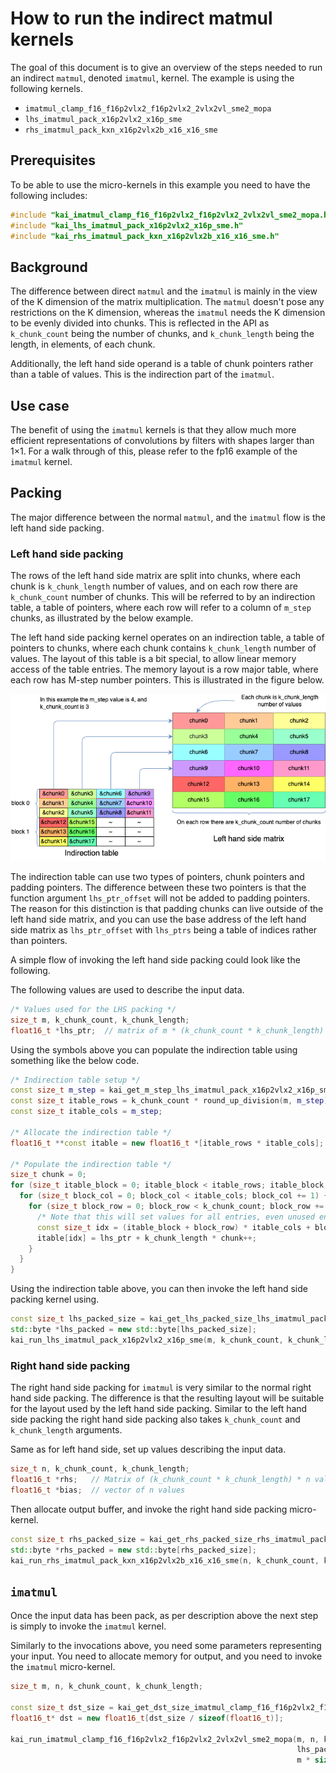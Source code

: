 <!--
    SPDX-FileCopyrightText: Copyright 2025 Arm Limited and/or its affiliates <open-source-office@arm.com>

    SPDX-License-Identifier: Apache-2.0
-->

# How to run the indirect matmul kernels

The goal of this document is to give an overview of the steps needed to run an
indirect `matmul`, denoted `imatmul`, kernel. The example is using the following
kernels.

- `imatmul_clamp_f16_f16p2vlx2_f16p2vlx2_2vlx2vl_sme2_mopa`
- `lhs_imatmul_pack_x16p2vlx2_x16p_sme`
- `rhs_imatmul_pack_kxn_x16p2vlx2b_x16_x16_sme`

## Prerequisites

To be able to use the micro-kernels in this example you need to have the
following includes:

```cpp
#include "kai_imatmul_clamp_f16_f16p2vlx2_f16p2vlx2_2vlx2vl_sme2_mopa.h"
#include "kai_lhs_imatmul_pack_x16p2vlx2_x16p_sme.h"
#include "kai_rhs_imatmul_pack_kxn_x16p2vlx2b_x16_x16_sme.h"
```

## Background

The difference between direct `matmul` and the `imatmul` is mainly in the view
of the K dimension of the matrix multiplication. The `matmul` doesn't pose any
restrictions on the K dimension, whereas the `imatmul` needs the K dimension to
be evenly divided into chunks. This is reflected in the API as `k_chunk_count`
being the number of chunks, and `k_chunk_length` being the length, in elements,
of each chunk.

Additionally, the left hand side operand is a table of chunk pointers rather
than a table of values. This is the indirection part of the `imatmul`.

## Use case

The benefit of using the `imatmul` kernels is that they allow much more
efficient representations of convolutions by filters with shapes larger than
1×1. For a walk through of this, please refer to the fp16 example of the
`imatmul` kernel.

## Packing

The major difference between the normal `matmul`, and the `imatmul` flow is the
left hand side packing.

### Left hand side packing

The rows of the left hand side matrix are split into chunks, where each chunk is
`k_chunk_length` number of values, and on each row there are `k_chunk_count`
number of chunks. This will be referred to by an indirection table, a table of
pointers, where each row will refer to a column of `m_step` chunks, as
illustrated by the below example.

The left hand side packing kernel operates on an indirection table, a table of
pointers to chunks, where each chunk contains `k_chunk_length` number of values.
The layout of this table is a bit special, to allow linear memory access of the
table entries. The memory layout is a row major table, where each row has M-step
number pointers. This is illustrated in the figure below.

![indirection table](imgs/lhs_igemm.png)

The indirection table can use two types of pointers, chunk pointers and padding
pointers. The difference between these two pointers is that the function
argument `lhs_ptr_offset` will not be added to padding pointers. The reason for
this distinction is that padding chunks can live outside of the left hand side
matrix, and you can use the base address of the left hand side matrix as
`lhs_ptr_offset` with `lhs_ptrs` being a table of indices rather than pointers.

A simple flow of invoking the left hand side packing could look like the
following.

The following values are used to describe the input data.

```cpp
/* Values used for the LHS packing */
size_t m, k_chunk_count, k_chunk_length;
float16_t *lhs_ptr;  // matrix of m * (k_chunk_count * k_chunk_length) values
```

Using the symbols above you can populate the indirection table using something
like the below code.

```cpp
/* Indirection table setup */
const size_t m_step = kai_get_m_step_lhs_imatmul_pack_x16p2vlx2_x16p_sme();
const size_t itable_rows = k_chunk_count * round_up_division(m, m_step);
const size_t itable_cols = m_step;

/* Allocate the indirection table */
float16_t **const itable = new float16_t *[itable_rows * itable_cols];

/* Populate the indirection table */
size_t chunk = 0;
for (size_t itable_block = 0; itable_block < itable_rows; itable_block += k_chunk_count) {
  for (size_t block_col = 0; block_col < itable_cols; block_col += 1) {
    for (size_t block_row = 0; block_row < k_chunk_count; block_row += 1) {
      /* Note that this will set values for all entries, even unused entries */
      const size_t idx = (itable_block + block_row) * itable_cols + block_col;
      itable[idx] = lhs_ptr + k_chunk_length * chunk++;
    }
  }
}
```

Using the indirection table above, you can then invoke the left hand side
packing kernel using.

```cpp
const size_t lhs_packed_size = kai_get_lhs_packed_size_lhs_imatmul_pack_x16p2vlx2_x16p_sme(m, k_chunk_count, k_chunk_length);
std::byte *lhs_packed = new std::byte[lhs_packed_size];
kai_run_lhs_imatmul_pack_x16p2vlx2_x16p_sme(m, k_chunk_count, k_chunk_length, itable, 0, nullptr, lhs_packed);
```

### Right hand side packing

The right hand side packing for `imatmul` is very similar to the normal right
hand side packing. The difference is that the resulting layout will be suitable
for the layout used by the left hand side packing. Similar to the left hand side
packing the right hand side packing also takes `k_chunk_count` and
`k_chunk_length` arguments.

Same as for left hand side, set up values describing the input data.

```cpp
size_t n, k_chunk_count, k_chunk_length;
float16_t *rhs;   // Matrix of (k_chunk_count * k_chunk_length) * n values
float16_t *bias;  // vector of n values
```

Then allocate output buffer, and invoke the right hand side packing
micro-kernel.

```C++
const size_t rhs_packed_size = kai_get_rhs_packed_size_rhs_imatmul_pack_kxn_x16p2vlx2b_x16_x16_sme(n, k_chunk_count, k_chunk_length);
std::byte *rhs_packed = new std::byte[rhs_packed_size];
kai_run_rhs_imatmul_pack_kxn_x16p2vlx2b_x16_x16_sme(n, k_chunk_count, k_chunk_length, n * sizeof(float16_t), bias, rhs_packed);
```

## `imatmul`

Once the input data has been pack, as per description above the next step is
simply to invoke the `imatmul` kernel.

Similarly to the invocations above, you need some parameters representing your
input. You need to allocate memory for output, and you need to invoke the
`imatmul` micro-kernel.

```cpp
size_t m, n, k_chunk_count, k_chunk_length;

const size_t dst_size = kai_get_dst_size_imatmul_clamp_f16_f16p2vlx2_f16p2vlx2_2vlx2vl_sme2_mopa(m, n);
float16_t* dst = new float16_t[dst_size / sizeof(float16_t)];

kai_run_imatmul_clamp_f16_f16p2vlx2_f16p2vlx2_2vlx2vl_sme2_mopa(m, n, k_chunk_count, k_chunk_length,
                                                                lhs_packed, rhs_packed, dst,
                                                                m * sizeof(float16_t), -1.0f, 1.0f);
```
